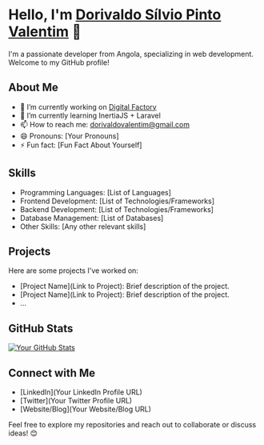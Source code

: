# Hello, I'm [Dorivaldo Sílvio Pinto Valentim](https://dorivaldovalentim.ao) 👋

I'm a passionate developer from Angola, specializing in web development. Welcome to my GitHub profile!

## About Me

- 🔭 I’m currently working on [Digital Factory](https://www.digitalfactory.co.ao/)
- 🌱 I’m currently learning InertiaJS + Laravel
- 📫 How to reach me: dorivaldovalentim@gmail.com
- 😄 Pronouns: [Your Pronouns]
- ⚡ Fun fact: [Fun Fact About Yourself]

## Skills

- Programming Languages: [List of Languages]
- Frontend Development: [List of Technologies/Frameworks]
- Backend Development: [List of Technologies/Frameworks]
- Database Management: [List of Databases]
- Other Skills: [Any other relevant skills]

## Projects

Here are some projects I've worked on:

- [Project Name](Link to Project): Brief description of the project.
- [Project Name](Link to Project): Brief description of the project.
- ...

## GitHub Stats
[![Your GitHub Stats](https://github-readme-stats.vercel.app/api?username=YourGitHubUsername&show_icons=true&theme=radical)](https://github.com/YourGitHubUsername)

## Connect with Me

- [LinkedIn](Your LinkedIn Profile URL)
- [Twitter](Your Twitter Profile URL)
- [Website/Blog](Your Website/Blog URL)

Feel free to explore my repositories and reach out to collaborate or discuss ideas! 😊

